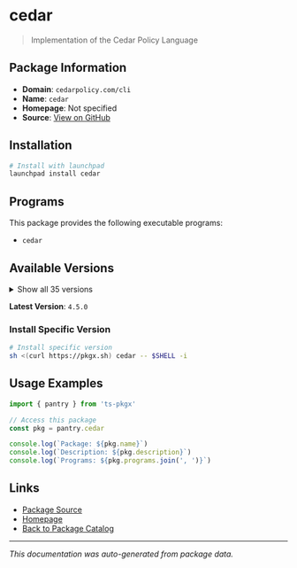 # cedar

> Implementation of the Cedar Policy Language

## Package Information

- **Domain**: `cedarpolicy.com/cli`
- **Name**: `cedar`
- **Homepage**: Not specified
- **Source**: [View on GitHub](https://github.com/pkgxdev/pantry/tree/main/projects/cedarpolicy.com/cli/package.yml)

## Installation

```bash
# Install with launchpad
launchpad install cedar
```

## Programs

This package provides the following executable programs:

- `cedar`

## Available Versions

<details>
<summary>Show all 35 versions</summary>

- `4.5.0`, `4.4.1`, `4.4.0`, `4.3.3`, `4.3.2`
- `4.3.1`, `4.3.0`, `4.2.2`, `4.2.1`, `4.2.0`
- `4.1.0`, `4.0.0`, `3.4.1`, `3.4.0`, `3.3.0`
- `3.2.4`, `3.2.1`, `3.2.0`, `3.1.4`, `3.1.3`
- `3.1.2`, `3.1.1`, `3.1.0`, `3.0.1`, `3.0.0`
- `2.5.0`, `2.4.7`, `2.4.6`, `2.4.5`, `2.4.4`
- `2.4.3`, `2.4.2`, `2.4.1`, `2.4.0`, `2.3.3`

</details>

**Latest Version**: `4.5.0`

### Install Specific Version

```bash
# Install specific version
sh <(curl https://pkgx.sh) cedar -- $SHELL -i
```

## Usage Examples

```typescript
import { pantry } from 'ts-pkgx'

// Access this package
const pkg = pantry.cedar

console.log(`Package: ${pkg.name}`)
console.log(`Description: ${pkg.description}`)
console.log(`Programs: ${pkg.programs.join(', ')}`)
```

## Links

- [Package Source](https://github.com/pkgxdev/pantry/tree/main/projects/cedarpolicy.com/cli/package.yml)
- [Homepage](#)
- [Back to Package Catalog](../../../package-catalog.md)

---

*This documentation was auto-generated from package data.*
